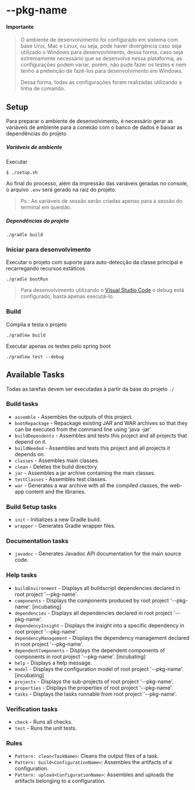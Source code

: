 # --pkg-name

#### Importante

>
> O ambiente de desenvolvimento foi configurado em sistema com base Unix, Mac e Linux, ou seja, pode haver divergência caso seja utilizado o Windows para desenvovlimento, dessa forma, caso seja extremamente necessário que se desenvolva nessa plataforma, as configurações podem variar, porém, não pude fazer os testes e nem tenho a pretenção de fazê-los para desenvolvimento em Windows.
>
> Dessa forma, todas as configurações foram realizadas utilizando a linha de comando.
>

## Setup

Para preparar o ambiente de desenvolvimento, é necessário gerar as variáveis de ambiente para a conexão com o banco de dados e baixar as dependências do projeto

##### Variáveis de ambiente

Executar

```shell
$ ./setup.sh
```

Ao final do processo, além da impressão das variáveis geradas no console, o arquivo `.env` será gerado na raiz do projeto.

> Ps.: As variáveis de sessão serão criadas apenas para a sessão do terminal em questão.
 
##### Dependências do projeto

```text
./gradle build
```

### Iniciar para desenvolvimento

Executar o projeto com suporte para auto-detecção da classe principal e recarregando recursos estáticos

```shell
./gradle bootRun
```

> Para desenvolvimento utilizando o [Visual Studio Code](https://code.visualstudio.com/) o debug está configurado, basta apenas executá-lo.

### Build

Compila e testa o projeto

```shell
./gradlew build
```

Executar apenas os testes pelo spring boot

```shell
./gradlew test --debug
```

## Available Tasks

Todas as tarefas devem ser executadas à partir da base do projeto ```./```

### Build tasks

- ```assemble``` - Assembles the outputs of this project.
- ```bootRepackage``` - Repackage existing JAR and WAR archives so that they can be executed from the command line using 'java -jar'
- ```buildDependents``` - Assembles and tests this project and all projects that depend on it.
- ```buildNeeded``` - Assembles and tests this project and all projects it depends on.
- ```classes``` - Assembles main classes.
- ```clean``` - Deletes the build directory.
- ```jar``` - Assembles a jar archive containing the main classes.
- ```testClasses``` - Assembles test classes.
- ```war``` - Generates a war archive with all the compiled classes, the web-app content and the libraries.

### Build Setup tasks

- ```init``` - Initializes a new Gradle build.
- ```wrapper``` - Generates Gradle wrapper files.

### Documentation tasks

- ```javadoc``` - Generates Javadoc API documentation for the main source code.

### Help tasks

- ```buildEnvironment``` - Displays all buildscript dependencies declared in root project '--pkg-name'.
- ```components``` - Displays the components produced by root project '--pkg-name'. [incubating]
- ```dependencies``` - Displays all dependencies declared in root project '--pkg-name'.
- ```dependencyInsight``` - Displays the insight into a specific dependency in root project '--pkg-name'.
- ```dependencyManagement``` - Displays the dependency management declared in root project '--pkg-name'.
- ```dependentComponents``` - Displays the dependent components of components in root project '--pkg-name'. [incubating]
- ```help``` - Displays a help message.
- ```model``` - Displays the configuration model of root project '--pkg-name'. [incubating]
- ```projects``` - Displays the sub-projects of root project '--pkg-name'.
- ```properties``` - Displays the properties of root project '--pkg-name'.
- ```tasks``` - Displays the tasks runnable from root project '--pkg-name'.

### Verification tasks

- ```check``` - Runs all checks.
- ```test``` - Runs the unit tests.

### Rules

- ```Pattern: clean<TaskName>```: Cleans the output files of a task.
- ```Pattern: build<ConfigurationName>```: Assembles the artifacts of a configuration.
- ```Pattern: upload<ConfigurationName>```: Assembles and uploads the artifacts belonging to a configuration.
